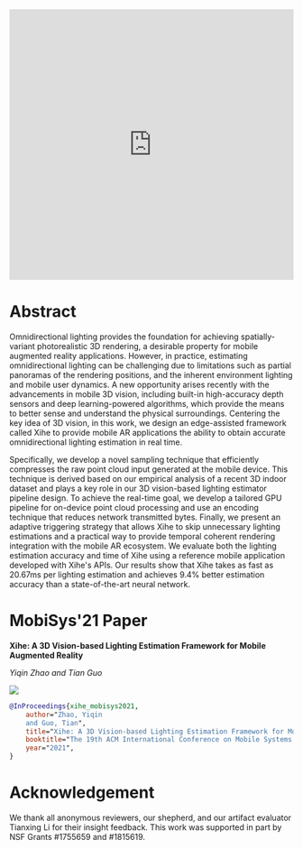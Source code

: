 <iframe style="width: 100%; height: min(50vw, 600px); margin: 0 auto 2rem auto; display: block;" src="https://www.youtube.com/embed/ovTUDxt86mk" title="YouTube video player" frameborder="0" allow="accelerometer; autoplay; clipboard-write; encrypted-media; gyroscope; picture-in-picture" allowfullscreen></iframe>

# Abstract

Omnidirectional lighting provides the foundation for achieving spatially-variant photorealistic 3D rendering, a desirable property for mobile augmented reality applications. However, in practice, estimating omnidirectional lighting can be challenging due to limitations such as partial panoramas of the rendering positions, and the inherent environment lighting and mobile user dynamics. A new opportunity arises recently with the advancements in mobile 3D vision, including built-in high-accuracy depth sensors and deep learning-powered algorithms, which provide the means to better sense and understand the physical surroundings. Centering the key idea of 3D vision, in this work, we design an edge-assisted framework called Xihe to provide mobile AR applications the ability to obtain accurate omnidirectional lighting estimation in real time.

Specifically, we develop a novel sampling technique that efficiently compresses the raw point cloud input generated at the mobile device. This technique is derived based on our empirical analysis of a recent 3D indoor dataset and plays a key role in our 3D vision-based lighting estimator pipeline design. To achieve the real-time goal, we develop a tailored GPU pipeline for on-device point cloud processing and use an encoding technique that reduces network transmitted bytes. Finally, we present an adaptive triggering strategy that allows Xihe to skip unnecessary lighting estimations and a practical way to provide temporal coherent rendering integration with the mobile AR ecosystem. We evaluate both the lighting estimation accuracy and time of Xihe using a reference mobile application developed with Xihe's APIs. Our results show that Xihe takes as fast as 20.67ms per lighting estimation and achieves 9.4% better estimation accuracy than a state-of-the-art neural network.

# MobiSys'21 Paper

**Xihe: A 3D Vision-based Lighting Estimation Framework for Mobile Augmented Reality**

*Yiqin Zhao and Tian Guo*

[**![](./arxiv-paper-thumbnails.png)**](https://github.com/cake-lab/Xihe/blob/main/xihe_mobisys21.pdf)

```bibtex
@InProceedings{xihe_mobisys2021,
    author="Zhao, Yiqin
    and Guo, Tian",
    title="Xihe: A 3D Vision-based Lighting Estimation Framework for Mobile Augmented Reality",
    booktitle="The 19th ACM International Conference on Mobile Systems, Applications, and Services",
    year="2021",
}
```

# Acknowledgement

We thank all anonymous reviewers, our shepherd, and our artifact evaluator Tianxing Li for their insight feedback.
This work was supported in part by NSF Grants #1755659 and #1815619.
